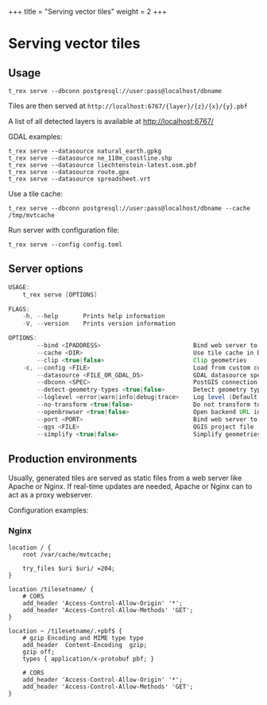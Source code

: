 +++
title = "Serving vector tiles"
weight = 2
+++

Serving vector tiles
====================

Usage
-----

    t_rex serve --dbconn postgresql://user:pass@localhost/dbname

Tiles are then served at `http://localhost:6767/{layer}/{z}/{x}/{y}.pbf`

A list of all detected layers is available at [http://localhost:6767/](http://localhost:6767/)

GDAL examples:

    t_rex serve --datasource natural_earth.gpkg
    t_rex serve --datasource ne_110m_coastline.shp
    t_rex serve --datasource liechtenstein-latest.osm.pbf
    t_rex serve --datasource route.gpx
    t_rex serve --datasource spreadsheet.vrt

Use a tile cache:

    t_rex serve --dbconn postgresql://user:pass@localhost/dbname --cache /tmp/mvtcache

Run server with configuration file:

    t_rex serve --config config.toml


Server options
--------------

```java
USAGE:
    t_rex serve [OPTIONS]

FLAGS:
    -h, --help       Prints help information
    -V, --version    Prints version information

OPTIONS:
        --bind <IPADDRESS>                          Bind web server to this address (0.0.0.0 for all)
        --cache <DIR>                               Use tile cache in DIR
        --clip <true|false>                         Clip geometries
    -c, --config <FILE>                             Load from custom config file
        --datasource <FILE_OR_GDAL_DS>              GDAL datasource specification
        --dbconn <SPEC>                             PostGIS connection postgresql://USER@HOST/DBNAME
        --detect-geometry-types <true|false>        Detect geometry types when undefined
        --loglevel <error|warn|info|debug|trace>    Log level (Default: info)
        --no-transform <true|false>                 Do not transform to grid SRS
        --openbrowser <true|false>                  Open backend URL in browser
        --port <PORT>                               Bind web server to this port
        --qgs <FILE>                                QGIS project file
        --simplify <true|false>                     Simplify geometries
```


Production environments
-----------------------

Usually, generated tiles are served as static files from a web server like Apache or Nginx. If real-time updates are needed, Apache or Nginx can to act as a proxy webserver.

Configuration examples:

### Nginx

```
location / {
    root /var/cache/mvtcache;

    try_files $uri $uri/ =204;
}

location /tilesetname/ {
    # CORS
    add_header 'Access-Control-Allow-Origin' '*';
    add_header 'Access-Control-Allow-Methods' 'GET';
}

location ~ /tilesetname/.+pbf$ {
    # gzip Encoding and MIME type type
    add_header  Content-Encoding  gzip;
    gzip off;
    types { application/x-protobuf pbf; }

    # CORS
    add_header 'Access-Control-Allow-Origin' '*';
    add_header 'Access-Control-Allow-Methods' 'GET';
}
```

